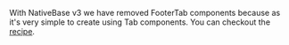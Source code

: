 With NativeBase v3 we have removed FooterTab components because as it's very simple to create using Tab components. You can checkout the [recipe](buildingFooterTabs.md).
